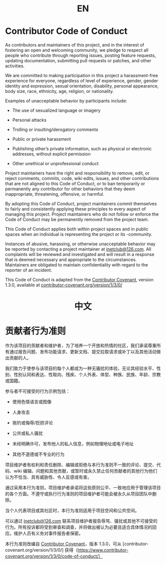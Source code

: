  <h1 align="center">EN</h1> 


# Contributor Code of Conduct

As contributors and maintainers of this project, and in the interest of fostering an open and welcoming community, we pledge to respect all people who contribute through reporting issues, posting feature requests, updating documentation, submitting pull requests or patches, and other activities.

We are committed to making participation in this project a harassment-free experience for everyone, regardless of level of experience, gender, gender identity and expression, sexual orientation, disability, personal appearance, body size, race, ethnicity, age, religion, or nationality.

Examples of unacceptable behavior by participants include:

- The use of sexualized language or imagery

- Personal attacks

- Trolling or insulting/derogatory comments

- Public or private harassment

- Publishing other’s private information, such as physical or electronic addresses, without explicit permission

- Other unethical or unprofessional conduct

Project maintainers have the right and responsibility to remove, edit, or reject comments, commits, code, wiki edits, issues, and other contributions that are not aligned to this Code of Conduct, or to ban temporarily or permanently any contributor for other behaviors that they deem inappropriate, threatening, offensive, or harmful.

By adopting this Code of Conduct, project maintainers commit themselves to fairly and consistently applying these principles to every aspect of managing this project. Project maintainers who do not follow or enforce the Code of Conduct may be permanently removed from the project team.

This Code of Conduct applies both within project spaces and in public spaces when an individual is representing the project or its -community.

Instances of abusive, harassing, or otherwise unacceptable behavior may be reported by contacting a project maintainer at <inetclub@126.com>. All complaints will be reviewed and investigated and will result in a response that is deemed necessary and appropriate to the circumstances. Maintainers are obligated to maintain confidentiality with regard to the reporter of an incident.

This Code of Conduct is adapted from the [Contributor Covenant](https://www.contributor-covenant.org/), version 1.3.0, available at [contributor-covenant.org/version/1/3/0/](https://www.contributor-covenant.org/version/1/3/0/code-of-conduct/)

<h1 align="center">中文</h1> 

# 贡献者行为准则

作为该项目的贡献者和维护者，为了培养一个开放和热情的社区，我们承诺尊重所有通过报告问题、发布功能请求、更新文档、提交拉取请求或补丁以及其他活动做出贡献的人。

我们致力于使参与该项目的每个人都成为一种无骚扰的体验，无论其经验水平、性别、性别认同和表达、性取向、残疾、个人外表、体型、种族、民族、年龄、宗教或国籍。

参与者不可接受的行为示例包括：

- 使用色情语言或图像

- 人身攻击

- 拖钓或侮辱/贬损评论

- 公共或私人骚扰

- 未经明确许可，发布他人的私人信息，例如物理地址或电子地址

- 其他不道德或不专业的行为

项目维护者有权利和责任删除、编辑或拒绝与本行为准则不一致的评论、提交、代码、wiki 编辑、问题和其他贡献，或暂时或永久禁止任何贡献者的其他行为他们认为不恰当、具有威胁性、令人反感或有害。

通过采用本行为准则，项目维护者承诺将这些原则公平、一致地应用于管理该项目的各个方面。不遵守或执行行为准则的项目维护者可能会被永久从项目团队中删除。

当个人代表项目或其社区时，本行为准则适用于项目空间和公共空间。

可以通过 <inetclub@126.com> 联系项目维护者报告辱骂、骚扰或其他不可接受的行为。所有投诉都将受到审查和调查，并将做出被认为必要且适合具体情况的回应。维护人员有义务对事件报告者保密。

本行为准则改编自 [Contributor Covenant](https://www.contributor-covenant.org/)，版本 1.3.0，可从 [contributor-covenant.org/version/1/3/0/] 获得（https://www.contributor-covenant.org/version/1/3/0/code-of-conduct/）
